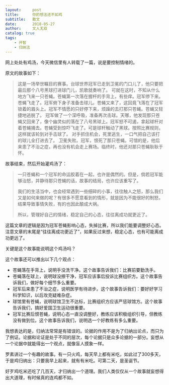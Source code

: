 ```yaml
---
layout:     post
title:      你的想法还不如鸡
subtitle:   散文
date:       2018-05-27
author:     文人无双
catalog: true
tags:
    - 开智
    - 归纳法
---
```



网上处处有鸡汤，今天微信里有人转载了一篇，说是要控制情绪的。

原文的故事如下：

>这是一场举世瞩目的赛事。台球世界冠军已走到卫冕的门口儿了，他只要把最后那个八号黑球打进球门儿，凯歌就奏响了。
>可就在这时，不知从什么地方飞来一只苍蝇。苍蝇第一次落在握杆的手背上，有些痒。冠军停下来。苍蝇飞走了。冠军俯下身子准备击球儿。苍蝇又来了，这回竟飞落在了冠军锁着的眉头上。冠军不情愿的只好停下来，烦躁的去打那只苍蝇。苍蝇又轻捷地逃脱了。
>冠军做了一个深呼吸，准备再次击球。天哪，他发现那只苍蝇又回来了，像个幽灵似的落在了八号黑球上。冠军怒不可遏，拿起球杆对着苍蝇捅去。苍蝇受到惊吓飞走了。可是球杆触动了黑球。按照比赛规则，这样就该轮到对手击球了。
>对手抓住机会，死里逃生，一口气把自己该打的球儿全打进去了。
>卫冕失败。冠军，恨死了那只苍蝇。可惜的是，他后来患了不治之症，再也没有机会走上赛场。临终时，他还对那只苍蝇耿耿于怀。

故事结束，然后开始灌鸡汤了：

> 一只苍蝇和一个冠军的命运胶着在一起，也许是偶然的。但是，倘若冠军能够治怒，并静待那只苍蝇的话，故事的结局，也许应该重写了。
>
>我们的生活当中，也会经常遇到一些细碎的小事，往往触人之怒，那么我们又是如何来做的呢？有很多不愿意看到的情形，就是因为不能很好的制怒，结果导致事情失败，有的也因此酿成大祸。
>
>所以，管理好自己的情绪，稳定自己的心态，往往离成功就更近了。

这篇文章的逻辑是因为冠军苍蝇影响心态，失掉比赛，所以我们能要调整好心态。注意文章的末尾是“往往离成功更近了”，如果反过来想，稳定心态，也有可能离成功更远了。

关键是这个故事能说明这个鸡汤吗？

这个故事还可以推出以下几个观点：

- 苍蝇落在手背上，说明手没洗干净。这个故事告诉我们：比赛前要勤洗手。
- 苍蝇落在球上，说明球没擦干净，冠军应该事后投诉比赛组织方。这个故事告诉我们，做好每个细节多么重要。
- 冠军后来患了不治之症，说明医学有待进步。这个故事告诉我们：要好好学习科学知识，以后攻克疑难杂症。
- 球馆里有苍蝇，说明球馆卫生不达标，比赛组织方应该严惩球馆方。这个故事告诉我们，搞好爱国卫生运动很重要。
- 冠军比赛后恨苍蝇，说明心态一直没调整好，教练应该积极组织引导，但教练没有做到位。这个故事告诉我们，说明选一个好教练有多么重要。

我想表达的是，归纳法常常是有错误的。论据的作用不是为了归纳出论点，而只为了例证。论据和论证是处于不同的层次，每个论据只是众多论据的一部分。妄想从一个论据中就能得出一个观点，就像盲人摸象一样。

罗素讲过一个有趣的故事。有一只火鸡，每天早上都有米吃，如此过了300多天，于是鸡归纳出：只要我早上起来，就有有米吃。可第二天，是圣诞节。

好歹鸡吃米还吃了几百天，才归纳出一个道理。我们人类仅仅从一个故事就妄想得出大道理，有时候真的连鸡都不如。






